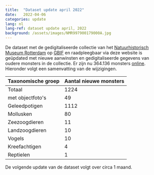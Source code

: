 ```yaml
---
title:  "Dataset update april 2022"
date:   2022-04-06
categories: update
lang: nl
lang-ref: dataset update april, 2022
background: /assets/images/NMR997900179000A.jpg
---
```


De dataset met de gedigitaliseerde collectie van het [Natuurhistorisch Museum Rotterdam](https://www.hetnatuurhistorisch.nl/) op [GBIF](https://www.gbif.org/) en raadpleegbaar via deze website is geüpdated met nieuwe aanwinsten en gedigitaliseerde gegevens van oudere monsters in de collectie. Er zijn nu 364.136 monsters [online](https://specimens.hetnatuurhistorisch.nl/nl/data.html). Hieronder volgt een samenvatting van de wijzigingen.

Taxonomische groep | Aantal nieuwe monsters
---------- | ---------- 
Totaal | 1224
met objectfoto's | 49
Geleedpotigen | 1112
Mollusken | 80
Zeezoogdieren | 11
Landzoogdieren | 10
Vogels | 10
Kreefachtigen | 4
Reptielen | 1

De volgende update van de dataset volgt over circa 1 maand.
